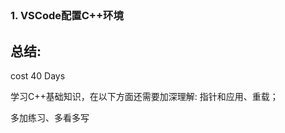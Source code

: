 ## 

### 1. VSCode配置C++环境










[*注*]: 先看，在写，最后添加注释；


## 总结:
cost 40 Days

学习C++基础知识，在以下方面还需要加深理解: 指针和应用、重载； 

多加练习、多看多写